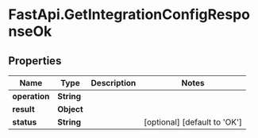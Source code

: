 # FastApi.GetIntegrationConfigResponseOk

## Properties

Name | Type | Description | Notes
------------ | ------------- | ------------- | -------------
**operation** | **String** |  | 
**result** | **Object** |  | 
**status** | **String** |  | [optional] [default to &#39;OK&#39;]


